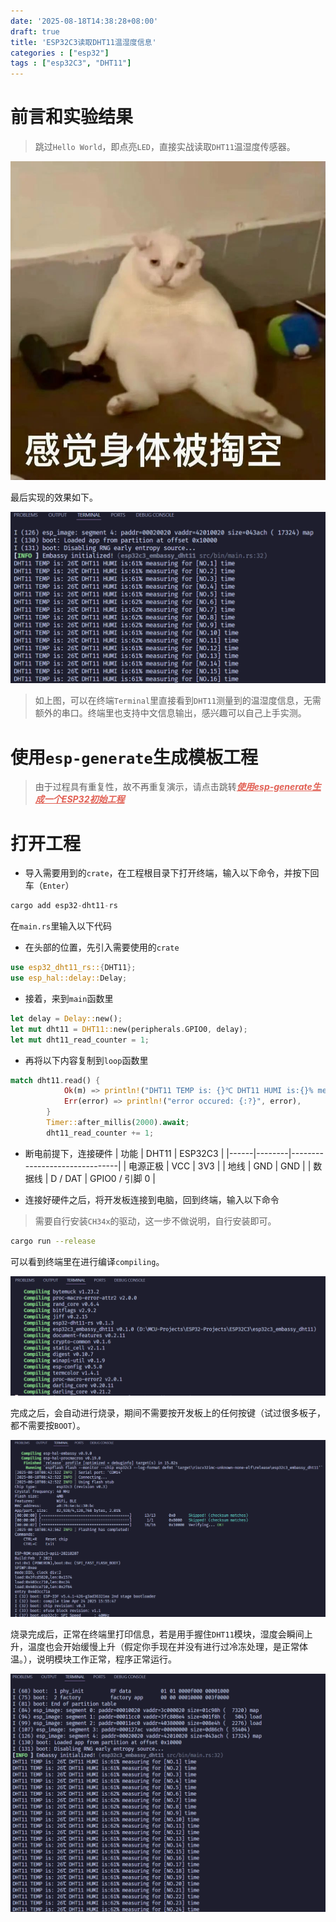 ```yaml
---
date: '2025-08-18T14:38:28+08:00'
draft: true
title: 'ESP32C3读取DHT11温湿度信息'
categories : ["esp32"]  
tags : ["esp32C3", "DHT11"]
---
```

# 前言和实验结果
> 跳过`Hello World`，即点亮`LED`，直接实战读取`DHT11`温湿度传感器。

![](/memes/exhausted.jpg)

最后实现的效果如下。

![](/esp32/esp32c3/dht11/dht11-measuring-result.png)

> 如上图，可以在终端`Terminal`里直接看到`DHT11`测量到的温湿度信息，无需额外的串口。终端里也支持中文信息输出，感兴趣可以自己上手实测。

# 使用`esp-generate`生成模板工程

> 由于过程具有重复性，故不再重复演示，请点击跳转<a href="/esp32/dht11/esp-generate-template/" style="color: #e16054ff; font-weight: bold; font-style: italic;">使用esp-generate生成一个ESP32初始工程</a>

# 打开工程
- 导入需要用到的`crate`，在工程根目录下打开终端，输入以下命令，并按下回车（`Enter`）

```rust
cargo add esp32-dht11-rs
```
在`main.rs`里输入以下代码
- 在头部的位置，先引入需要使用的`crate`

```rust
use esp32_dht11_rs::{DHT11};
use esp_hal::delay::Delay;
```
- 接着，来到`main`函数里

```rust
let delay = Delay::new();
let mut dht11 = DHT11::new(peripherals.GPIO0, delay);
let mut dht11_read_counter = 1;
```
- 再将以下内容复制到`loop`函数里

```rust
match dht11.read() {
            Ok(m) => println!("DHT11 TEMP is: {}℃ DHT11 HUMI is:{}% measuring for [NO.{:?}] time", m.temperature, m.humidity, dht11_read_counter),
            Err(error) => println!("error occured: {:?}", error),
        }
        Timer::after_millis(2000).await;
        dht11_read_counter += 1;
```
- 断电前提下，连接硬件
| 功能 | DHT11 | ESP32C3 |
|------|--------|-------------------------------|
| 电源正极 | VCC    | 3V3                          |
| 地线   | GND    | GND                          |
| 数据线 | D / DAT | GPIO0 / 引脚 0               |

- 连接好硬件之后，将开发板连接到电脑，回到终端，输入以下命令
> 需要自行安装`CH34x`的驱动，这一步不做说明，自行安装即可。
```bash
cargo run --release
```
可以看到终端里在进行编译`compiling`。

![](/esp32/esp32c3/dht11/terminal-compiling.png)

完成之后，会自动进行烧录，期间不需要按开发板上的任何按键（试过很多板子，都不需要按`BOOT`）。

![](/esp32/esp32c3/dht11/terminal-compiling-done.png)

烧录完成后，正常在终端里打印信息，若是用手握住`DHT11`模块，湿度会瞬间上升，温度也会开始缓慢上升（假定你手现在并没有进行过冷冻处理，是正常体温。），说明模块工作正常，程序正常运行。

![](/esp32/esp32c3/dht11/dht11-running-ok.png)


